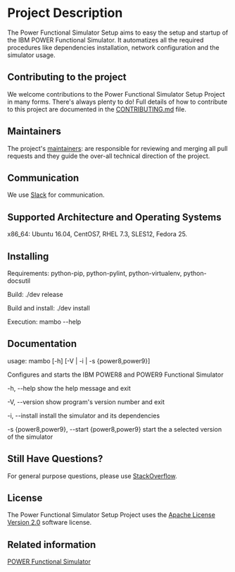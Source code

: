 # Project Description
The Power Functional Simulator Setup aims to easy the setup and startup of the IBM POWER Functional Simulator. It automatizes all the required procedures like dependencies
installation, network configuration and the simulator usage.

## Contributing to the project
We welcome contributions to the Power Functional Simulator Setup Project in many forms. There's always plenty to do! Full details of how to contribute to this project are documented in the
[CONTRIBUTING.md](CONTRIBUTING.md) file.

## Maintainers
The project's [maintainers](MAINTAINERS.txt): are responsible for reviewing and merging all pull requests and they guide the over-all technical direction of the project.

## Communication <a name="communication"></a>
We use [Slack](https://toolsforpower.slack.org/) for communication.

## Supported Architecture and Operating Systems

x86_64: Ubuntu 16.04, CentOS7, RHEL 7.3, SLES12, Fedora 25.

## Installing

Requirements: python-pip, python-pylint, python-virtualenv, python-docsutil

Build: ./dev release

Build and install: ./dev install

Execution: mambo --help

## Documentation

usage: mambo [-h] [-V | -i | -s {power8,power9}]

Configures and starts the IBM POWER8 and POWER9 Functional Simulator

  -h, --help            show the help message and exit
  
  -V, --version         show program's version number and exit
  
  -i, --install         install the simulator and its dependencies
  
  -s {power8,power9}, --start {power8,power9}       start the a selected version of the simulator


## Still Have Questions?
For general purpose questions, please use [StackOverflow](http://stackoverflow.com/questions/tagged/toolsforpower).

## License <a name="license"></a>
The Power Functional Simulator Setup Project uses the [Apache License Version 2.0](LICENSE) software license.

## Related information
[POWER Functional Simulator](https://www-304.ibm.com/webapp/set2/sas/f/pwrfs/pwr9/home.html)
